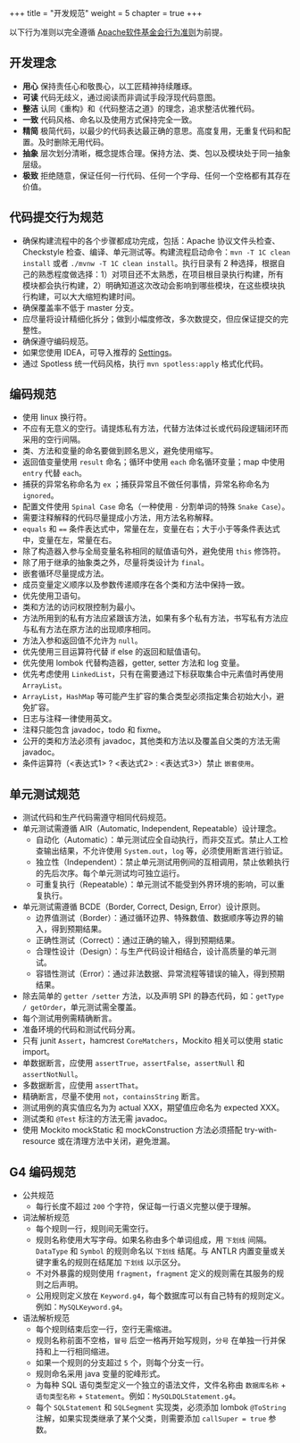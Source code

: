 +++
title = "开发规范"
weight = 5
chapter = true
+++

以下行为准则以完全遵循 [Apache软件基金会行为准则](https://www.apache.org/foundation/policies/conduct.html)为前提。

## 开发理念

 - **用心** 保持责任心和敬畏心，以工匠精神持续雕琢。
 - **可读** 代码无歧义，通过阅读而非调试手段浮现代码意图。
 - **整洁** 认同《重构》和《代码整洁之道》的理念，追求整洁优雅代码。
 - **一致** 代码风格、命名以及使用方式保持完全一致。
 - **精简** 极简代码，以最少的代码表达最正确的意思。高度复用，无重复代码和配置。及时删除无用代码。
 - **抽象** 层次划分清晰，概念提炼合理。保持方法、类、包以及模块处于同一抽象层级。
 - **极致** 拒绝随意，保证任何一行代码、任何一个字母、任何一个空格都有其存在价值。

## 代码提交行为规范

 - 确保构建流程中的各个步骤都成功完成，包括：Apache 协议文件头检查、Checkstyle 检查、编译、单元测试等。构建流程启动命令：`mvn -T 1C clean install` 或者 `./mvnw -T 1C clean install`。执行目录有 2 种选择，根据自己的熟悉程度做选择：1）对项目还不太熟悉，在项目根目录执行构建，所有模块都会执行构建，2）明确知道这次改动会影响到哪些模块，在这些模块执行构建，可以大大缩短构建时间。
 - 确保覆盖率不低于 master 分支。
 - 应尽量将设计精细化拆分；做到小幅度修改，多次数提交，但应保证提交的完整性。
 - 确保遵守编码规范。
 - 如果您使用 IDEA，可导入推荐的 [Settings](https://shardingsphere.apache.org/community/data/shardingsphere-settings.jar)。
 - 通过 Spotless 统一代码风格，执行 `mvn spotless:apply` 格式化代码。
 
## 编码规范

 - 使用 linux 换行符。
 - 不应有无意义的空行。请提炼私有方法，代替方法体过长或代码段逻辑闭环而采用的空行间隔。
 - 类、方法和变量的命名要做到顾名思义，避免使用缩写。
 - 返回值变量使用 `result` 命名；循环中使用 `each` 命名循环变量；map 中使用 `entry` 代替 `each`。
 - 捕获的异常名称命名为 `ex` ；捕获异常且不做任何事情，异常名称命名为 `ignored`。
 - 配置文件使用 `Spinal Case` 命名（一种使用 `-` 分割单词的特殊 `Snake Case`）。
 - 需要注释解释的代码尽量提成小方法，用方法名称解释。
 - `equals` 和 `==` 条件表达式中，常量在左，变量在右；大于小于等条件表达式中，变量在左，常量在右。
 - 除了构造器入参与全局变量名称相同的赋值语句外，避免使用 `this` 修饰符。
 - 除了用于继承的抽象类之外，尽量将类设计为 `final`。
 - 嵌套循环尽量提成方法。
 - 成员变量定义顺序以及参数传递顺序在各个类和方法中保持一致。
 - 优先使用卫语句。
 - 类和方法的访问权限控制为最小。
 - 方法所用到的私有方法应紧跟该方法，如果有多个私有方法，书写私有方法应与私有方法在原方法的出现顺序相同。
 - 方法入参和返回值不允许为 `null`。
 - 优先使用三目运算符代替 if else 的返回和赋值语句。
 - 优先使用 lombok 代替构造器，getter, setter 方法和 log 变量。
 - 优先考虑使用 `LinkedList`，只有在需要通过下标获取集合中元素值时再使用 `ArrayList`。
 - `ArrayList`，`HashMap` 等可能产生扩容的集合类型必须指定集合初始大小，避免扩容。
 - 日志与注释一律使用英文。
 - 注释只能包含 javadoc，todo 和 fixme。
 - 公开的类和方法必须有 javadoc，其他类和方法以及覆盖自父类的方法无需 javadoc。
 - 条件运算符（<表达式1> ? <表达式2> : <表达式3>）禁止 `嵌套使用`。

## 单元测试规范

 - 测试代码和生产代码需遵守相同代码规范。
 - 单元测试需遵循 AIR（Automatic, Independent, Repeatable）设计理念。
   - 自动化（Automatic）：单元测试应全自动执行，而非交互式。禁止人工检查输出结果，不允许使用 `System.out`，`log` 等，必须使用断言进行验证。
   - 独立性（Independent）：禁止单元测试用例间的互相调用，禁止依赖执行的先后次序。每个单元测试均可独立运行。
   - 可重复执行（Repeatable）：单元测试不能受到外界环境的影响，可以重复执行。
 - 单元测试需遵循 BCDE（Border, Correct, Design, Error）设计原则。
   - 边界值测试（Border）：通过循环边界、特殊数值、数据顺序等边界的输入，得到预期结果。
   - 正确性测试（Correct）：通过正确的输入，得到预期结果。
   - 合理性设计（Design）：与生产代码设计相结合，设计高质量的单元测试。
   - 容错性测试（Error）：通过非法数据、异常流程等错误的输入，得到预期结果。
 - 除去简单的 `getter /setter` 方法，以及声明 SPI 的静态代码，如：`getType / getOrder`，单元测试需全覆盖。
 - 每个测试用例需精确断言。
 - 准备环境的代码和测试代码分离。
 - 只有 junit `Assert`，hamcrest `CoreMatchers`，Mockito 相关可以使用 static import。
 - 单数据断言，应使用 `assertTrue`，`assertFalse`，`assertNull` 和 `assertNotNull`。
 - 多数据断言，应使用 `assertThat`。
 - 精确断言，尽量不使用 `not`，`containsString` 断言。
 - 测试用例的真实值应名为为 actual XXX，期望值应命名为 expected XXX。
 - 测试类和 `@Test` 标注的方法无需 javadoc。
 - 使用 Mockito mockStatic 和 mockConstruction 方法必须搭配 try-with-resource 或在清理方法中关闭，避免泄漏。

## G4 编码规范
 - 公共规范
   - 每行长度不超过 `200` 个字符，保证每一行语义完整以便于理解。
 - 词法解析规范
   - 每个规则一行，规则间无需空行。
   - 规则名称使用大写字母。如果名称由多个单词组成，用 `下划线` 间隔。`DataType` 和 `Symbol` 的规则命名以 `下划线` 结尾。与 ANTLR 内置变量或关键字重名的规则在结尾加 `下划线` 以示区分。
   - 不对外暴露的规则使用 `fragment`，`fragment` 定义的规则需在其服务的规则之后声明。
   - 公用规则定义放在 `Keyword.g4`，每个数据库可以有自己特有的规则定义。例如：`MySQLKeyword.g4`。
 - 语法解析规范
   - 每个规则结束后空一行，空行无需缩进。
   - 规则名称前面不空格，`冒号` 后空一格再开始写规则，`分号` 在单独一行并保持和上一行相同缩进。
   - 如果一个规则的分支超过 `5` 个，则每个分支一行。
   - 规则命名采用 java 变量的驼峰形式。
   - 为每种 SQL 语句类型定义一个独立的语法文件，文件名称由 `数据库名称` + `语句类型名称` + `Statement`。例如：`MySQLDQLStatement.g4`。
   - 每个 `SQLStatement` 和 `SQLSegment` 实现类，必须添加 lombok `@ToString` 注解，如果实现类继承了某个父类，则需要添加 `callSuper = true` 参数。
